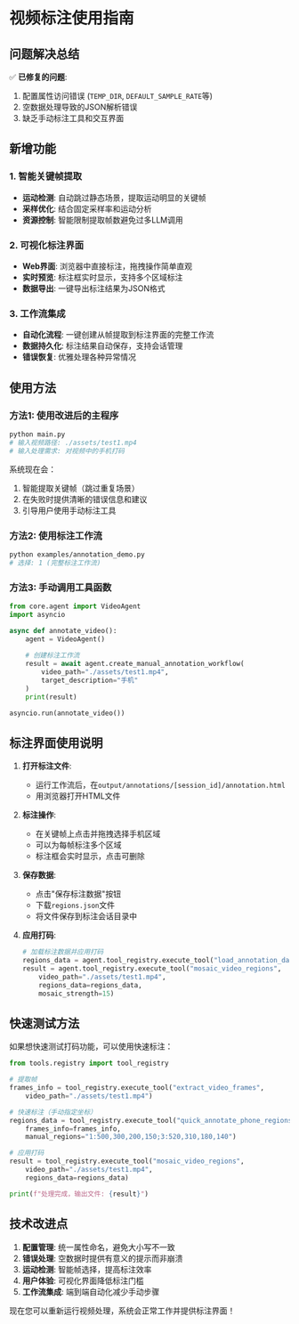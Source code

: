 # 视频标注使用指南

## 问题解决总结

✅ **已修复的问题**:
1. 配置属性访问错误 (`TEMP_DIR`, `DEFAULT_SAMPLE_RATE`等)
2. 空数据处理导致的JSON解析错误
3. 缺乏手动标注工具和交互界面

## 新增功能

### 1. 智能关键帧提取
- **运动检测**: 自动跳过静态场景，提取运动明显的关键帧
- **采样优化**: 结合固定采样率和运动分析
- **资源控制**: 智能限制提取帧数避免过多LLM调用

### 2. 可视化标注界面
- **Web界面**: 浏览器中直接标注，拖拽操作简单直观  
- **实时预览**: 标注框实时显示，支持多个区域标注
- **数据导出**: 一键导出标注结果为JSON格式

### 3. 工作流集成
- **自动化流程**: 一键创建从帧提取到标注界面的完整工作流
- **数据持久化**: 标注结果自动保存，支持会话管理
- **错误恢复**: 优雅处理各种异常情况

## 使用方法

### 方法1: 使用改进后的主程序
```bash
python main.py
# 输入视频路径: ./assets/test1.mp4  
# 输入处理需求: 对视频中的手机打码
```

系统现在会：
1. 智能提取关键帧（跳过重复场景）
2. 在失败时提供清晰的错误信息和建议
3. 引导用户使用手动标注工具

### 方法2: 使用标注工作流
```bash
python examples/annotation_demo.py
# 选择: 1 (完整标注工作流)
```

### 方法3: 手动调用工具函数
```python
from core.agent import VideoAgent
import asyncio

async def annotate_video():
    agent = VideoAgent()
    
    # 创建标注工作流
    result = await agent.create_manual_annotation_workflow(
        video_path="./assets/test1.mp4", 
        target_description="手机"
    )
    print(result)

asyncio.run(annotate_video())
```

## 标注界面使用说明

1. **打开标注文件**: 
   - 运行工作流后，在`output/annotations/[session_id]/annotation.html`
   - 用浏览器打开HTML文件

2. **标注操作**:
   - 在关键帧上点击并拖拽选择手机区域
   - 可以为每帧标注多个区域
   - 标注框会实时显示，点击可删除

3. **保存数据**:
   - 点击"保存标注数据"按钮
   - 下载`regions.json`文件
   - 将文件保存到标注会话目录中

4. **应用打码**:
   ```python
   # 加载标注数据并应用打码
   regions_data = agent.tool_registry.execute_tool("load_annotation_data", session_id="your_session_id")
   result = agent.tool_registry.execute_tool("mosaic_video_regions", 
       video_path="./assets/test1.mp4", 
       regions_data=regions_data,
       mosaic_strength=15)
   ```

## 快速测试方法

如果想快速测试打码功能，可以使用快速标注：

```python
from tools.registry import tool_registry

# 提取帧
frames_info = tool_registry.execute_tool("extract_video_frames", 
    video_path="./assets/test1.mp4")

# 快速标注（手动指定坐标）
regions_data = tool_registry.execute_tool("quick_annotate_phone_regions",
    frames_info=frames_info,
    manual_regions="1:500,300,200,150;3:520,310,180,140")

# 应用打码
result = tool_registry.execute_tool("mosaic_video_regions",
    video_path="./assets/test1.mp4",
    regions_data=regions_data)

print(f"处理完成，输出文件: {result}")
```

## 技术改进点

1. **配置管理**: 统一属性命名，避免大小写不一致
2. **错误处理**: 空数据时提供有意义的提示而非崩溃
3. **运动检测**: 智能帧选择，提高标注效率
4. **用户体验**: 可视化界面降低标注门槛
5. **工作流集成**: 端到端自动化减少手动步骤

现在您可以重新运行视频处理，系统会正常工作并提供标注界面！